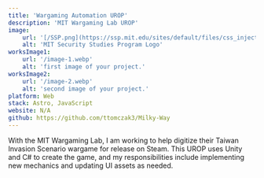 ```yaml
---
title: 'Wargaming Automation UROP'
description: 'MIT Wargaming Lab UROP'
image:
    url: '[/SSP.png](https://ssp.mit.edu/sites/default/files/css_injector_images_image/sitetitle_374x102.png)'
    alt: 'MIT Security Studies Program Logo'
worksImage1:
    url: '/image-1.webp'
    alt: 'first image of your project.'
worksImage2:
    url: '/image-2.webp'
    alt: 'second image of your project.'
platform: Web
stack: Astro, JavaScript
website: N/A
github: https://github.com/ttomczak3/Milky-Way
---
```


With the MIT Wargaming Lab, I am working to help digitize their Taiwan Invasion Scenario wargame
for release on Steam. This UROP uses Unity and C# to create the game, and my responsibilities
include implementing new mechanics and updating UI assets as needed.
